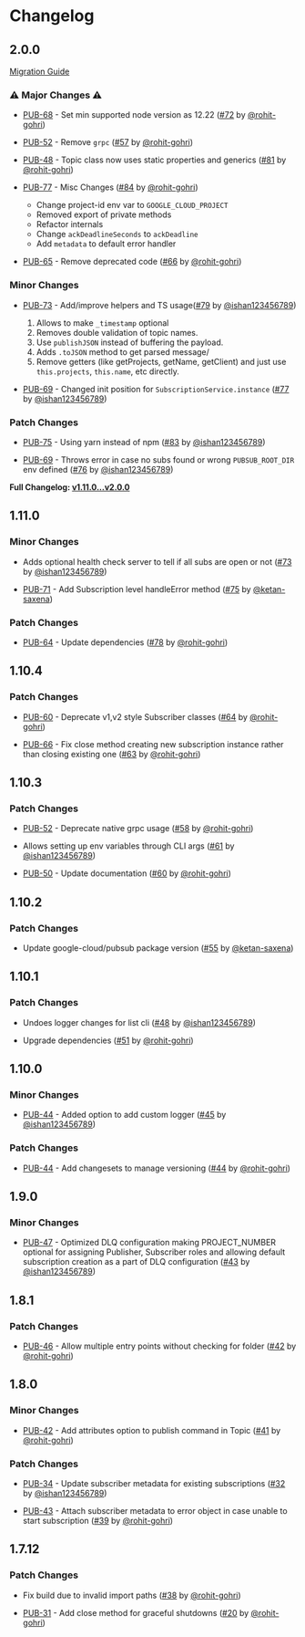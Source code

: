 # Changelog

## 2.0.0

[Migration Guide](https://deliveryhero.github.io/hfc-pubsub/guides/migrating-to-v2)

### ⚠️ Major Changes ⚠️

- [PUB-68](https://honesttech.atlassian.net/browse/PUB-68) - Set min supported node version as 12.22 ([#72](https://github.com/deliveryhero/hfc-pubsub/pull/72) by [@rohit-gohri](https://github.com/rohit-gohri))

- [PUB-52](https://honesttech.atlassian.net/browse/PUB-52) - Remove `grpc` ([#57](https://github.com/deliveryhero/hfc-pubsub/pull/57) by [@rohit-gohri](https://github.com/rohit-gohri))

- [PUB-48](https://honesttech.atlassian.net/browse/PUB-48) - Topic class now uses static properties and generics ([#81](https://github.com/deliveryhero/hfc-pubsub/pull/81) by [@rohit-gohri](https://github.com/rohit-gohri))

- [PUB-77](https://honesttech.atlassian.net/browse/PUB-77) - Misc Changes ([#84](https://github.com/deliveryhero/hfc-pubsub/pull/84) by [@rohit-gohri](https://github.com/rohit-gohri))
  - Change project-id env var to `GOOGLE_CLOUD_PROJECT`
  - Removed export of private methods
  - Refactor internals
  - Change `ackDeadlineSeconds` to `ackDeadline`
  - Add `metadata` to default error handler  

- [PUB-65](https://honesttech.atlassian.net/browse/PUB-65) - Remove deprecated code ([#66](https://github.com/deliveryhero/hfc-pubsub/pull/66) by [@rohit-gohri](https://github.com/rohit-gohri))

### Minor Changes

- [PUB-73](https://honesttech.atlassian.net/browse/PUB-73) - Add/improve helpers and TS usage([#79](https://github.com/deliveryhero/hfc-pubsub/pull/79) by [@ishan123456789](https://github.com/ishan123456789))
  1. Allows to make `_timestamp` optional
  2. Removes double validation of topic names.
  3. Use `publishJSON` instead of buffering the payload.
  4. Adds `.toJSON` method to get parsed message/
  5. Remove getters (like getProjects, getName, getClient) and just use `this.projects`, `this.name`, etc directly.

- [PUB-69](https://honesttech.atlassian.net/browse/PUB-69) - Changed init position for `SubscriptionService.instance` ([#77](https://github.com/deliveryhero/hfc-pubsub/pull/77) by [@ishan123456789](https://github.com/ishan123456789))

### Patch Changes

- [PUB-75](https://honesttech.atlassian.net/browse/PUB-75) - Using yarn instead of npm ([#83](https://github.com/deliveryhero/hfc-pubsub/pull/83) by [@ishan123456789](https://github.com/ishan123456789))

- [PUB-69](https://honesttech.atlassian.net/browse/PUB-69) - Throws error in case no subs found or wrong `PUBSUB_ROOT_DIR` env defined ([#76](https://github.com/deliveryhero/hfc-pubsub/pull/76) by [@ishan123456789](https://github.com/ishan123456789))

**Full Changelog: [v1.11.0...v2.0.0](https://github.com/deliveryhero/hfc-pubsub/compare/v1.11.0...v2.0.0)**

## 1.11.0

### Minor Changes

- Adds optional health check server to tell if all subs are open or not ([#73](https://github.com/deliveryhero/hfc-pubsub/pull/73) by [@ishan123456789](https://github.com/ishan123456789))

- [PUB-71](https://honesttech.atlassian.net/browse/PUB-71) - Add Subscription level handleError method ([#75](https://github.com/deliveryhero/hfc-pubsub/pull/75) by [@ketan-saxena](https://github.com/ketan-saxena))

### Patch Changes

- [PUB-64](https://honesttech.atlassian.net/browse/PUB-64) - Update dependencies ([#78](https://github.com/deliveryhero/hfc-pubsub/pull/78) by [@rohit-gohri](https://github.com/rohit-gohri))

## 1.10.4

### Patch Changes

- [PUB-60](https://honesttech.atlassian.net/browse/PUB-60) - Deprecate v1,v2 style Subscriber classes ([#64](https://github.com/deliveryhero/hfc-pubsub/pull/64) by [@rohit-gohri](https://github.com/rohit-gohri))

- [PUB-66](https://honesttech.atlassian.net/browse/PUB-66) - Fix close method creating new subscription instance rather than closing existing one ([#63](https://github.com/deliveryhero/hfc-pubsub/pull/63) by [@rohit-gohri](https://github.com/rohit-gohri))

## 1.10.3

### Patch Changes

- [PUB-52](https://honesttech.atlassian.net/browse/PUB-52) - Deprecate native grpc usage ([#58](https://github.com/deliveryhero/hfc-pubsub/pull/58) by [@rohit-gohri](https://github.com/rohit-gohri))

- Allows setting up env variables through CLI args ([#61](https://github.com/deliveryhero/hfc-pubsub/pull/61) by [@ishan123456789](https://github.com/ishan123456789))

- [PUB-50](https://honesttech.atlassian.net/browse/PUB-50) - Update documentation ([#60](https://github.com/deliveryhero/hfc-pubsub/pull/60) by [@rohit-gohri](https://github.com/rohit-gohri))

## 1.10.2

### Patch Changes

- Update google-cloud/pubsub package version ([#55](https://github.com/deliveryhero/hfc-pubsub/pull/55) by [@ketan-saxena](https://github.com/ketan-saxena))

## 1.10.1

### Patch Changes

- Undoes logger changes for list cli ([#48](https://github.com/deliveryhero/hfc-pubsub/pull/48) by [@ishan123456789](https://github.com/ishan123456789))

- Upgrade dependencies ([#51](https://github.com/deliveryhero/hfc-pubsub/pull/51) by [@rohit-gohri](https://github.com/rohit-gohri))

## 1.10.0

### Minor Changes

- [PUB-44](https://honesttech.atlassian.net/browse/PUB-44) - Added option to add custom logger ([#45](https://github.com/deliveryhero/hfc-pubsub/pull/45) by [@ishan123456789](https://github.com/ishan123456789))

### Patch Changes

- [PUB-44](https://honesttech.atlassian.net/browse/PUB-44) - Add changesets to manage versioning ([#44](https://github.com/deliveryhero/hfc-pubsub/pull/44) by [@rohit-gohri](https://github.com/rohit-gohri))

## 1.9.0

### Minor Changes

- [PUB-47](https://honesttech.atlassian.net/browse/PUB-47) - Optimized DLQ configuration making PROJECT_NUMBER optional for assigning Publisher, Subscriber roles and allowing default subscription creation as a part of DLQ configuration ([#43](https://github.com/deliveryhero/hfc-pubsub/pull/43) by [@ishan123456789](https://github.com/ishan123456789))

## 1.8.1

### Patch Changes

- [PUB-46](https://honesttech.atlassian.net/browse/PUB-46) - Allow multiple entry points without checking for folder ([#42](https://github.com/deliveryhero/hfc-pubsub/pull/42) by [@rohit-gohri](https://github.com/rohit-gohri))

## 1.8.0

### Minor Changes

- [PUB-42](https://honesttech.atlassian.net/browse/PUB-42) - Add attributes option to publish command in Topic ([#41](https://github.com/deliveryhero/hfc-pubsub/pull/41) by [@rohit-gohri](https://github.com/rohit-gohri))

### Patch Changes

- [PUB-34](https://honesttech.atlassian.net/browse/PUB-34) - Update subscriber metadata for existing subscriptions ([#32](https://github.com/deliveryhero/hfc-pubsub/pull/32) by [@ishan123456789](https://github.com/ishan123456789))

- [PUB-43](https://honesttech.atlassian.net/browse/PUB-43) - Attach subscriber metadata to error object in case unable to start subscription ([#39](https://github.com/deliveryhero/hfc-pubsub/pull/39) by [@rohit-gohri](https://github.com/rohit-gohri))

## 1.7.12

### Patch Changes

- Fix build due to invalid import paths ([#38](https://github.com/deliveryhero/hfc-pubsub/pull/38) by [@rohit-gohri](https://github.com/rohit-gohri))

- [PUB-31](https://honesttech.atlassian.net/browse/PUB-31) - Add close method for graceful shutdowns ([#20](https://github.com/deliveryhero/hfc-pubsub/pull/20) by [@rohit-gohri](https://github.com/rohit-gohri))
